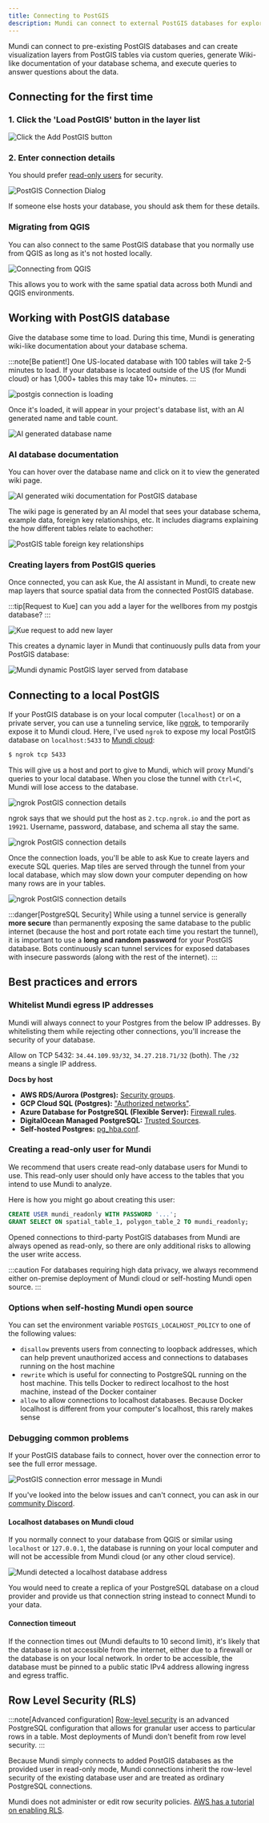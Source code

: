 ```yaml
---
title: Connecting to PostGIS
description: Mundi can connect to external PostGIS databases for exploration, analysis, and visualization.
---
```


Mundi can connect to pre-existing PostGIS databases and can create visualization layers from PostGIS tables via custom queries,
generate Wiki-like documentation of your database schema, and execute queries to answer questions about the data.

## Connecting for the first time

### 1. Click the 'Load PostGIS' button in the layer list

![Click the Add PostGIS button](../../../assets/postgis/add_postgis.jpg)


### 2. Enter connection details

You should prefer [read-only users](#creating-a-read-only-user-for-mundi) for security.

![PostGIS Connection Dialog](../../../assets/postgis/connection_details.png)

If someone else hosts your database, you should ask them for these details.

### Migrating from QGIS

You can also connect to the same PostGIS database that you normally use from QGIS as long as it's not hosted locally.

![Connecting from QGIS](../../../assets/postgis/from-qgis.png)

This allows you to work with the same spatial data across both Mundi and QGIS environments.

## Working with PostGIS database

Give the database some time to load. During this time, Mundi is generating wiki-like documentation about
your database schema.

:::note[Be patient!]
One US-located database with 100 tables will take 2-5 minutes to load. If your database is located outside
of the US (for Mundi cloud) or has 1,000+ tables this may take 10+ minutes.
:::

![postgis connection is loading](../../../assets/postgis/loading.png)

Once it's loaded, it will appear in your project's database list, with an AI generated name and table count.

![AI generated database name](../../../assets/postgis/loaded.png)

### AI database documentation

You can hover over the database name and click on it to view the generated wiki page.

![AI generated wiki documentation for PostGIS database](../../../assets/postgis/wiki.png)

The wiki page is generated by an AI model that sees your database schema, example data, foreign key
relationships, etc. It includes diagrams explaining the how different tables relate to eachother:

![PostGIS table foreign key relationships](../../../assets/postgis/diagram.png)

### Creating layers from PostGIS queries

Once connected, you can ask Kue, the AI assistant in Mundi, to create new map layers that source
spatial data from the connected PostGIS database.

:::tip[Request to Kue]
can you add a layer for the wellbores from my postgis database?
:::


![Kue request to add new layer](../../../assets/postgis/request_add_layer.jpg)

This creates a dynamic layer in Mundi that continuously pulls data from your PostGIS database:

![Mundi dynamic PostGIS layer served from database](../../../assets/postgis/wellbores.jpg)



## Connecting to a local PostGIS

If your PostGIS database is on your local computer (`localhost`) or on a private server,
you can use a tunneling service, like [ngrok](https://ngrok.com/), to temporarily expose
it to Mundi cloud. Here, I've used `ngrok` to expose my local PostGIS database on `localhost:5433`
to [Mundi cloud](https://app.mundi.ai):

```bash
$ ngrok tcp 5433
```

This will give us a host and port to give to Mundi, which will proxy Mundi's queries to your local database.
When you close the tunnel with `Ctrl+C`, Mundi will lose access to the database.

![ngrok PostGIS connection details](../../../assets/ngrok/ngrok.jpeg)

ngrok says that we should put the host as `2.tcp.ngrok.io` and the port as `19921`. Username, password,
database, and schema all stay the same.

![ngrok PostGIS connection details](../../../assets/ngrok/ngrok-add-connection.jpg)

Once the connection loads, you'll be able to ask Kue to create layers and execute SQL queries. Map tiles
are served through the tunnel from your local database, which may slow down your computer depending on how many
rows are in your tables.

![ngrok PostGIS connection details](../../../assets/ngrok/postgis-layer.jpg)


:::danger[PostgreSQL Security]
While using a tunnel service is generally **more secure** than permanently exposing the same database to the public internet
(because the host and port rotate each time you restart the tunnel), it is important to use a **long and random password**
for your PostGIS database. Bots continuously scan tunnel services for exposed databases with insecure passwords (along with
the rest of the internet).
:::


## Best practices and errors

### Whitelist Mundi egress IP addresses

Mundi will always connect to your Postgres from the below IP addresses. By whitelisting them while rejecting other connections, you'll increase the security of your database.

Allow on TCP 5432: `34.44.109.93/32`, `34.27.218.71/32` (both). The `/32` means a single IP address.

**Docs by host**
- **AWS RDS/Aurora (Postgres):** [Security groups](https://docs.aws.amazon.com/AmazonRDS/latest/UserGuide/Overview.RDSSecurityGroups.html).
- **GCP Cloud SQL (Postgres):** ["Authorized networks"](https://cloud.google.com/sql/docs/postgres/authorize-networks).
- **Azure Database for PostgreSQL (Flexible Server):** [Firewall rules](https://learn.microsoft.com/en-us/azure/postgresql/flexible-server/security-firewall-rules).
- **DigitalOcean Managed PostgreSQL:** [Trusted Sources](https://docs.digitalocean.com/products/databases/postgresql/how-to/secure/).
- **Self-hosted Postgres:** [pg_hba.conf](https://www.postgresql.org/docs/current/auth-pg-hba-conf.html).

### Creating a read-only user for Mundi

We recommend that users create read-only database users for Mundi to use. This read-only user should only
have access to the tables that you intend to use Mundi to analyze.


Here is how you might go about creating this user:

```sql
CREATE USER mundi_readonly WITH PASSWORD '...';
GRANT SELECT ON spatial_table_1, polygon_table_2 TO mundi_readonly;
```

Opened connections to third-party PostGIS databases from Mundi are always opened as read-only, so there are only
additional risks to allowing the user write access.

:::caution
For databases requiring high data privacy, we always recommend either on-premise deployment of Mundi
cloud or self-hosting Mundi open source.
:::


### Options when self-hosting Mundi open source

You can set the environment variable `POSTGIS_LOCALHOST_POLICY` to one of the following values:
- `disallow` prevents users from connecting to loopback addresses, which can help prevent unauthorized
  access and connections to databases running on the host machine
- `rewrite` which is useful for connecting to PostgreSQL running on the host machine. This tells Docker to
  redirect localhost to the host machine, instead of the Docker container
- `allow` to allow connections to localhost databases. Because Docker localhost is different from your
  computer's localhost, this rarely makes sense

### Debugging common problems

If your PostGIS database fails to connect, hover over the connection error to see the full error message.

![PostGIS connection error message in Mundi](../../../assets/postgis/timeout_error.png)

If you've looked into the below issues and can't connect, you can ask in our [community Discord](https://discord.gg/V63VbgH8dT).

#### Localhost databases on Mundi cloud

If you normally connect to your database from QGIS or similar using `localhost` or `127.0.0.1`, the database
is running on your local computer and will not be accessible from Mundi cloud (or any other cloud service).

![Mundi detected a localhost database address](../../../assets/postgis/localhost_error.png)


You would need to create a replica of your PostgreSQL database on a cloud provider and provide us that
connection string instead to connect Mundi to your data.

#### Connection timeout

If the connection times out (Mundi defaults to 10 second limit), it's likely that the database
is not accessible from the internet, either due to a firewall or the database is on your local
network. In order to be accessible, the database must be pinned to a public static IPv4 address
allowing ingress and egress traffic.

## Row Level Security (RLS)

:::note[Advanced configuration]
[Row-level security](https://www.postgresql.org/docs/current/ddl-rowsecurity.html) is an advanced
PostgreSQL configuration that allows for granular user access to particular rows in a table.
Most deployments of Mundi don't benefit from row level security.
:::

Because Mundi simply connects to added PostGIS databases as the provided user in read-only mode, Mundi connections inherit the
row-level security of the existing database user and are treated as ordinary PostgreSQL connections.

Mundi does not administer or edit row security policies.
[AWS has a tutorial on enabling RLS](https://docs.aws.amazon.com/prescriptive-guidance/latest/saas-multitenant-managed-postgresql/rls.html).
